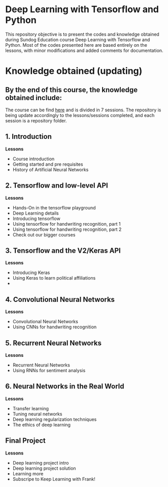# Deep Learning with Tensorflow and Python

This repository objective is to present the codes and knowledge obtained during Sundog Education course Deep Learning with Tensorflow and Python. Most of the codes presented here are based entirely on the lessons, with minor modifications and added comments for documentation.

# Knowledge obtained (updating)

By the end of this course, the knowledge obtained include:
  - 

The course can be find [here](https://sundog-education.com/course/deeplearning/) and is divided in 7 sessions. The repository is being update accordingly to the lessons/sessions completed, and each session is a repository folder.

## 1. Introduction 
**Lessons**
  - Course introduction
  - Getting started and pre requisites
  - History of Artificial Neural Networks
   
## 2. Tensorflow and low-level API
**Lessons**
  - Hands-On in the tensorflow playground
  - Deep Learning details
  - Introducing tensorflow
  - Using tensorflow for handwriting recognition, part 1
  - Using tensorflow for handwriting recognition, part 2
  - Check out our bigger courses

## 3. Tensorflow and the V2/Keras API
**Lessons**
  - Introducing Keras
  - Using Keras to learn political affiliations
  -
## 4. Convolutional Neural Networks
**Lessons**  
  - Convolutional Neural Networks
  - Using CNNs for handwriting recognition

## 5. Recurrent Neural Networks
**Lessons**
  - Recurrent Neural Networks
  - Using RNNs for sentiment analysis

## 6. Neural Networks in the Real World
**Lessons**
  - Transfer learning
  - Tuning neural networks
  - Deep learning regularization techniques
  - The ethics of deep learning
  
## Final Project
**Lessons**
  - Deep learning project intro
  - Deep learning project solution
  - Learning more
  - Subscripe to Keep Learning with Frank!
